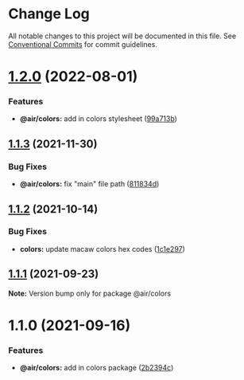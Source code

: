 # Change Log

All notable changes to this project will be documented in this file.
See [Conventional Commits](https://conventionalcommits.org) for commit guidelines.

# [1.2.0](https://github.com/AirLabsTeam/air-core/compare/@air/colors@1.1.3...@air/colors@1.2.0) (2022-08-01)

### Features

- **@air/colors:** add in colors stylesheet ([99a713b](https://github.com/AirLabsTeam/air-core/commit/99a713b4b85bb0c29b2b19df64669db1efa46a72))

## [1.1.3](https://github.com/AirLabsTeam/air-core/compare/@air/colors@1.1.2...@air/colors@1.1.3) (2021-11-30)

### Bug Fixes

- **@air/colors:** fix "main" file path ([811834d](https://github.com/AirLabsTeam/air-core/commit/811834d66ed8fe7fad07c0c437d62d208bcf2ea0))

## [1.1.2](https://github.com/AirLabsTeam/air-core/compare/@air/colors@1.1.1...@air/colors@1.1.2) (2021-10-14)

### Bug Fixes

- **colors:** update macaw colors hex codes ([1c1e297](https://github.com/AirLabsTeam/air-core/commit/1c1e297f8458061f85bc5451838310ccbab15780))

## [1.1.1](https://github.com/AirLabsTeam/air-core/compare/@air/colors@1.1.0...@air/colors@1.1.1) (2021-09-23)

**Note:** Version bump only for package @air/colors

# 1.1.0 (2021-09-16)

### Features

- **@air/colors:** add in colors package ([2b2394c](https://github.com/AirLabsTeam/air-core/commit/2b2394cb3defd12970fc16b0b801a64e74db46d6))
